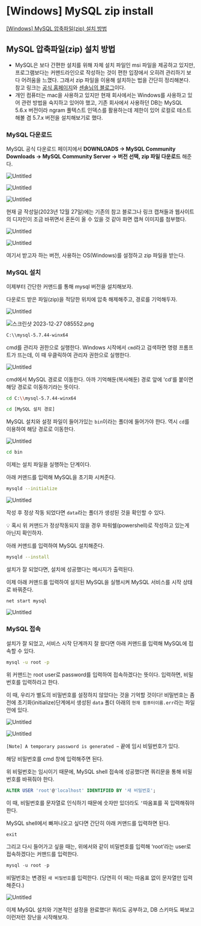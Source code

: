 # [Windows] MySQL zip install

[[Windows] MySQL 압축파일(zip) 설치 방법](https://sensol2.tistory.com/71)

## MySQL 압축파일(zip) 설치 방법

- MySQL은 보다 간편한 설치를 위해 자체 설치 파일인 msi 파일을 제공하고 있지만, 프로그램보다는 커맨드라인으로 작성하는 것이 편한 입장에서 오히려 관리하기 보다 어려움을 느꼈다. 그래서 zip 파일을 이용해 설치하는 법을 간단히 정리해본다. 참고 링크는 [공식 홈페이지](https://dev.mysql.com/downloads/windows/installer/5.7.html)와 [센솔님의 블로그](https://sensol2.tistory.com/71)이다.
- 개인 컴퓨터는 mac을 사용하고 있지만 현재 회사에서는 Windows를 사용하고 있어 관련 방법을 숙지하고 있어야 했고, 기존 회사에서 사용하던 DB는 MySQL 5.6.x 버전이라 ngram 풀텍스트 인덱스를 활용하는데 제한이 있어 로컬로 테스트 해볼 겸 5.7.x 버전을 설치해보기로 했다.

### MySQL 다운로드

MySQL 공식 다운로드 페이지에서 **DOWNLOADS → MySQL Community Downloads → MySQL Community Server → 버전 선택, zip 파일 다운로드** 해준다.

![Untitled](https://prod-files-secure.s3.us-west-2.amazonaws.com/281d9ed4-4571-45b8-9b44-440dd5f32a11/f5d68f4f-9ab7-4bb4-a72a-c05863e505a3/Untitled.png)

![Untitled](https://prod-files-secure.s3.us-west-2.amazonaws.com/281d9ed4-4571-45b8-9b44-440dd5f32a11/f0f2d870-417e-4c12-b063-e0eb52dcf6ce/Untitled.png)

![Untitled](https://prod-files-secure.s3.us-west-2.amazonaws.com/281d9ed4-4571-45b8-9b44-440dd5f32a11/2505b2d5-2704-4b84-9f7a-a3d2ecd66a0a/Untitled.png)

현재 글 작성일(2023년 12월 27일)에는 기존의 참고 블로그나 링크 캡쳐들과 웹사이트의 디자인이 조금 바뀌면서 혼돈이 올 수 있을 것 같아 화면 캡쳐 이미지를 첨부했다.

![Untitled](https://prod-files-secure.s3.us-west-2.amazonaws.com/281d9ed4-4571-45b8-9b44-440dd5f32a11/54f4f9c2-9c43-471d-ae2f-09496442da0e/Untitled.png)

![Untitled](https://prod-files-secure.s3.us-west-2.amazonaws.com/281d9ed4-4571-45b8-9b44-440dd5f32a11/5ef7c1bc-47ff-490d-b6ca-2225cc63db80/Untitled.png)

여기서 받고자 하는 버전, 사용하는 OS(Windows)를 설정하고 zip 파일을 받는다.

### MySQL 설치

이제부터 간단한 커맨드를 통해 mysql 버전을 설치해보자.

다운로드 받은 파일(zip)을 적당한 위치에 압축 해제해주고, 경로를 기억해두자.

![Untitled](https://prod-files-secure.s3.us-west-2.amazonaws.com/281d9ed4-4571-45b8-9b44-440dd5f32a11/8687ed6b-3381-4fad-b0a6-571852e8d5b6/Untitled.png)

![스크린샷 2023-12-27 085552.png](https://prod-files-secure.s3.us-west-2.amazonaws.com/281d9ed4-4571-45b8-9b44-440dd5f32a11/462f1298-0002-43e1-8500-a0b2aace1888/%EC%8A%A4%ED%81%AC%EB%A6%B0%EC%83%B7_2023-12-27_085552.png)

```bash
C:\\mysql-5.7.44-winx64
```

cmd를 관리자 권한으로 실행한다. Windows 시작에서 `cmd`라고 검색하면 명령 프롬프트가 뜨는데, 이 때 우클릭하여 관리자 권한으로 실행한다.

![Untitled](https://prod-files-secure.s3.us-west-2.amazonaws.com/281d9ed4-4571-45b8-9b44-440dd5f32a11/f232b2e5-c446-4625-916a-ccdd7c4f9dc2/Untitled.png)

cmd에서 MySQL 경로로 이동한다. 아까 기억해둔(복사해둔) 경로 앞에 ‘cd’를 붙이면 해당 경로로 이동하기라는 뜻이다.

```bash
cd C:\\mysql-5.7.44-winx64
```

```bash
cd [MySQL 설치 경로]
```

MySQL 설치와 설정 파일이 들어가있는 `bin`이라는 폴더에 들어가야 한다. 역시 `cd`를 이용하여 해당 경로로 이동한다.

![Untitled](https://prod-files-secure.s3.us-west-2.amazonaws.com/281d9ed4-4571-45b8-9b44-440dd5f32a11/68093026-0521-44d2-91ce-fafb2c43319a/Untitled.png)

```bash
cd bin
```

이제는 설치 파일을 실행하는 단계이다.

아래 커맨드를 입력해 MySQL을 초기화 시켜준다.

```bash
mysqld --initialize
```

![Untitled](https://prod-files-secure.s3.us-west-2.amazonaws.com/281d9ed4-4571-45b8-9b44-440dd5f32a11/86d758b3-652e-44a6-9c16-3bb548f80b60/Untitled.png)

작성 후 정상 작동 되었다면 `data`라는 폴더가 생성된 것을 확인할 수 있다.

<aside> 💡 혹시 위 커맨드가 정상작동되지 않을 경우 파워쉘(powershell)로 작성하고 있는게 아닌지 확인하자.

</aside>

아래 커맨드를 입력하여 MySQL 설치해준다.

```bash
mysqld --install
```

설치가 잘 되었다면, 설치에 성공했다는 메시지가 출력된다.

이제 아래 커맨드를 입력하여 설치된 MySQL을 실행시켜 MySQL 서비스를 시작 상태로 바꿔준다.

```bash
net start mysql
```

![Untitled](https://prod-files-secure.s3.us-west-2.amazonaws.com/281d9ed4-4571-45b8-9b44-440dd5f32a11/025b4666-408d-4af8-92c6-468a1a412948/Untitled.png)

### MySQL 접속

설치가 잘 되었고, 서비스 시작 단계까지 잘 왔다면 아래 커맨드를 입력해 MySQL에 접속할 수 있다.

```bash
mysql -u root -p
```

위 커맨드는 root user로 password를 입력하여 접속하겠다는 뜻이다. 입력하면, 비밀번호를 입력하라고 한다.

이 때, 우리가 별도의 비밀번호를 설정하지 않았다는 것을 기억할 것이다! 비밀번호는 좀전에 초기화(initialize)단계에서 생성된 `data` 폴더 아래의 `현재 컴퓨터이름.err`라는 파일 안에 있다.

![Untitled](https://prod-files-secure.s3.us-west-2.amazonaws.com/281d9ed4-4571-45b8-9b44-440dd5f32a11/d7919fcc-958e-42d3-8b8f-d7fbb7b50b1e/Untitled.png)

![Untitled](https://prod-files-secure.s3.us-west-2.amazonaws.com/281d9ed4-4571-45b8-9b44-440dd5f32a11/a42915af-c859-4b12-9599-318148ad9697/Untitled.png)

`[Note] A temporary password is generated ~` 끝에 임시 비밀번호가 있다.

해당 비밀번호를 cmd 창에 입력해주면 된다.

위 비밀번호는 임시이기 때문에, MySQL shell 접속에 성공했다면 쿼리문을 통해 비밀번호를 바꿔줘야 한다.

```sql
ALTER USER 'root'@'localhost' IDENTIFIED BY '새 비밀번호';
```

이 때, 비밀번호를 문자열로 인식하기 때문에 숫자만 있더라도 `‘`따옴표를 꼭 입력해줘야 한다.

MySQL shell에서 빠져나오고 싶다면 간단히 아래 커맨드를 입력하면 된다.

```sql
exit
```

그리고 다시 들어가고 싶을 때는, 위에서와 같이 비밀번호를 입력해 ‘root’라는 user로 접속하겠다는 커맨드를 입력한다.

```sql
mysql -u root -p
```

비밀번호는 변경된 `새 비밀번호`를 입력한다. (당연히 이 때는 따옴표 없이 문자열만 입력해준다.)

![Untitled](https://prod-files-secure.s3.us-west-2.amazonaws.com/281d9ed4-4571-45b8-9b44-440dd5f32a11/2c17e6e2-06a1-4694-b761-4cb4f496d02f/Untitled.png)

이제 MySQL 설치와 기본적인 설정을 완료했다! 쿼리도 공부하고, DB 스키마도 짜보고 이런저런 장난을 시작해보자.